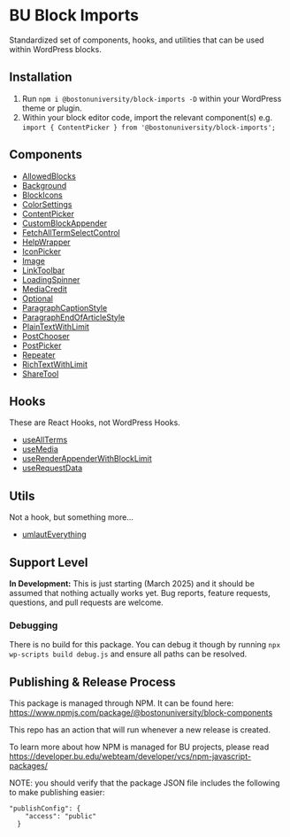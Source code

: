 # BU Block Imports

Standardized set of components, hooks, and utilities that can be used within WordPress blocks.

## Installation

1. Run `npm i @bostonuniversity/block-imports -D` within your WordPress theme or plugin.
2. Within your block editor code, import the relevant component(s) e.g. `import { ContentPicker } from '@bostonuniversity/block-imports';`

## Components

- [AllowedBlocks](components/AllowedBlocks)
- [Background](components/Background)
- [BlockIcons](components/BlockIcons)
- [ColorSettings](components/ColorSettings)
- [ContentPicker](components/ContentPicker)
- [CustomBlockAppender](components/CustomBlockAppender)
- [FetchAllTermSelectControl](components/FetchAllTermSelectControl)
- [HelpWrapper](components/HelpWrapper)
- [IconPicker](components/IconPicker)
- [Image](components/Image)
- [LinkToolbar](components/LinkToolbar)
- [LoadingSpinner](components/LoadingSpinner)
- [MediaCredit](components/MediaCredit)
- [Optional](components/Optional)
- [ParagraphCaptionStyle](components/ParagraphCaptionStyle)
- [ParagraphEndOfArticleStyle](components/ParagraphEndOfArticleStyle)
- [PlainTextWithLimit](components/PlainTextWithLimit)
- [PostChooser](components/PostChooser)
- [PostPicker](components/PostPicker)
- [Repeater](components/Repeater)
- [RichTextWithLimit](components/RichTextWithLimit)
- [ShareTool](components/ShareTool)

## Hooks

These are React Hooks, not WordPress Hooks.

- [useAllTerms](hooks/useAllTerms)
- [useMedia](hooks/useMedia)
- [useRenderAppenderWithBlockLimit](hooks/useRenderAppenderWithBlockLimit)
- [useRequestData](hooks/useRequestData)

## Utils

Not a hook, but something more...

- [umlautEverything](utils/umlautEverything)

## Support Level

__In Development:__ This is just starting (March 2025) and it should be assumed that nothing actually works yet. Bug reports, feature requests, questions, and pull requests are welcome.

### Debugging

There is no build for this package. You can debug it though by running `npx wp-scripts build debug.js` and ensure all paths can be resolved.

## Publishing & Release Process

This package is managed through NPM.  It can be found here: <https://www.npmjs.com/package/@bostonuniversity/block-components>

This repo has an action that will run whenever a new release is created.

To learn more about how NPM is managed for BU projects, please read <https://developer.bu.edu/webteam/developer/vcs/npm-javascript-packages/>

NOTE: you should verify that the package JSON file includes the following to make publishing easier:

```
"publishConfig": {
    "access": "public"
  }
```
